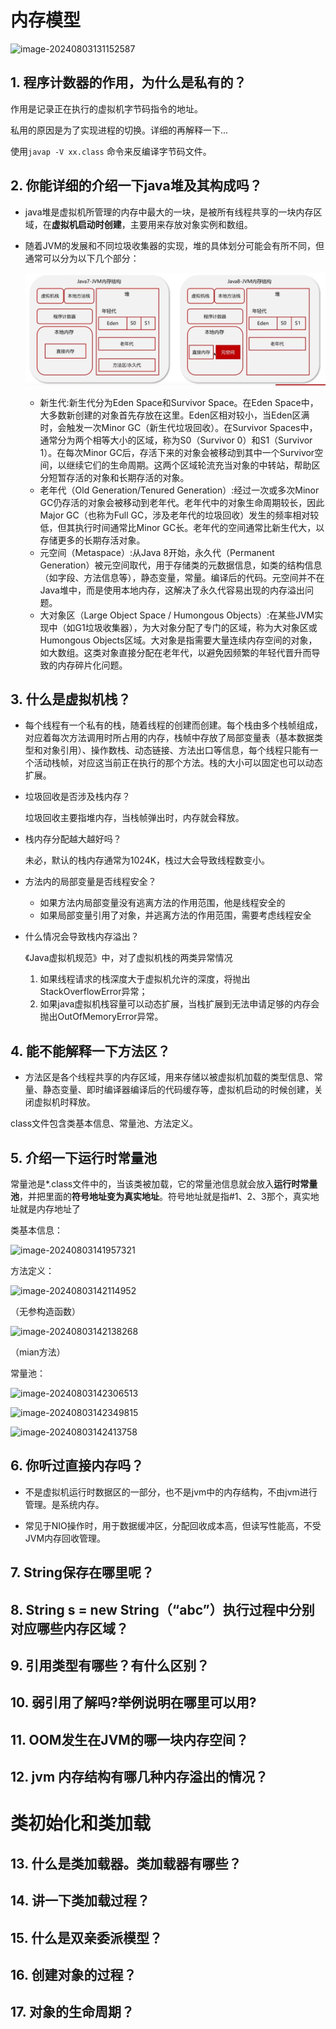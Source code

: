 # 内存模型

![image-20240803131152587](/assert/jvm/image-20240803131152587.png)

## 1. 程序计数器的作用，为什么是私有的？

作用是记录正在执行的虚拟机字节码指令的地址。

私用的原因是为了实现进程的切换。详细的再解释一下...

使用`javap -V xx.class` 命令来反编译字节码文件。

## 2. 你能详细的介绍一下java堆及其构成吗？

* java堆是虚拟机所管理的内存中最大的一块，是被所有线程共享的一块内存区域，在**虚拟机启动时创建**，主要用来存放对象实例和数组。

* 随着JVM的发展和不同垃圾收集器的实现，堆的具体划分可能会有所不同，但通常可以分为以下几个部分：

  ![image-20240803132704964](./assert/jvm/image-20240803132704964.png)

  * 新生代:新生代分为Eden Space和Survivor Space。在Eden Space中， 大多数新创建的对象首先存放在这里。Eden区相对较小，当Eden区满时，会触发一次Minor GC（新生代垃圾回收）。在Survivor Spaces中，通常分为两个相等大小的区域，称为S0（Survivor 0）和S1（Survivor 1）。在每次Minor GC后，存活下来的对象会被移动到其中一个Survivor空间，以继续它们的生命周期。这两个区域轮流充当对象的中转站，帮助区分短暂存活的对象和长期存活的对象。
  * 老年代（Old Generation/Tenured Generation）:经过一次或多次Minor GC仍存活的对象会被移动到老年代。老年代中的对象生命周期较长，因此Major GC（也称为Full GC，涉及老年代的垃圾回收）发生的频率相对较低，但其执行时间通常比Minor GC长。老年代的空间通常比新生代大，以存储更多的长期存活对象。
  * 元空间（Metaspace）:从Java 8开始，永久代（Permanent Generation）被元空间取代，用于存储类的元数据信息，如类的结构信息（如字段、方法信息等），静态变量，常量。编译后的代码。元空间并不在Java堆中，而是使用本地内存，这解决了永久代容易出现的内存溢出问题。
  * 大对象区（Large Object Space / Humongous Objects）:在某些JVM实现中（如G1垃圾收集器），为大对象分配了专门的区域，称为大对象区或Humongous Objects区域。大对象是指需要大量连续内存空间的对象，如大数组。这类对象直接分配在老年代，以避免因频繁的年轻代晋升而导致的内存碎片化问题。

## 3. 什么是虚拟机栈？

* 每个线程有一个私有的栈，随着线程的创建而创建。每个栈由多个栈帧组成，对应着每次方法调用时所占用的内存，栈帧中存放了局部变量表（基本数据类型和对象引用）、操作数栈、动态链接、方法出口等信息，每个线程只能有一个活动栈帧，对应这当前正在执行的那个方法。栈的大小可以固定也可以动态扩展。

* 垃圾回收是否涉及栈内存？

  垃圾回收主要指堆内存，当栈帧弹出时，内存就会释放。

* 栈内存分配越大越好吗？

  未必，默认的栈内存通常为1024K，栈过大会导致线程数变小。

* 方法内的局部变量是否线程安全？

  * 如果方法内局部变量没有逃离方法的作用范围，他是线程安全的
  * 如果局部变量引用了对象，并逃离方法的作用范围，需要考虑线程安全

* 什么情况会导致栈内存溢出？

  《Java虚拟机规范》中，对了虚拟机栈的两类异常情况

  1. 如果线程请求的栈深度大于虚拟机允许的深度，将抛出StackOverflowError异常；
  2. 如果java虚拟机栈容量可以动态扩展，当栈扩展到无法申请足够的内存会抛出OutOfMemoryError异常。

  

  

## 4. 能不能解释一下方法区？

* 方法区是各个线程共享的内存区域，用来存储以被虚拟机加载的类型信息、常量、静态变量、即时编译器编译后的代码缓存等，虚拟机启动的时候创建，关闭虚拟机时释放。

class文件包含类基本信息、常量池、方法定义。

## 5. 介绍一下运行时常量池

常量池是*.class文件中的，当该类被加载，它的常量池信息就会放入**运行时常量池**，并把里面的**符号地址变为真实地址**。符号地址就是指#1、2、3那个，真实地址就是内存地址了

类基本信息：

![image-20240803141957321](/assert/jvm/image-20240803141957321.png)

方法定义：

![image-20240803142114952](/assert/jvm/image-20240803142114952.png)

（无参构造函数）

![image-20240803142138268](/assert/jvm/image-20240803142138268.png)

（mian方法）

常量池：

![image-20240803142306513](/assert/jvm/image-20240803142306513.png)

![image-20240803142349815](/assert/jvm/image-20240803142349815.png)

![image-20240803142413758](/assert/jvm/image-20240803142413758.png)

 ## 6. 你听过直接内存吗？

* 不是虚拟机运行时数据区的一部分，也不是jvm中的内存结构，不由jvm进行管理。是系统内存。

* 常见于NIO操作时，用于数据缓冲区，分配回收成本高，但读写性能高，不受JVM内存回收管理。

## 7. String保存在哪里呢？

## 8. String s = new String（“abc”）执行过程中分别对应哪些内存区域？

## 9.  引用类型有哪些？有什么区别？

## 10.  弱引用了解吗?举例说明在哪里可以用?

## 11. OOM发生在JVM的哪一块内存空间？

## 12.  jvm 内存结构有哪几种内存溢出的情况？

# 类初始化和类加载

## 13. 什么是类加载器。类加载器有哪些？

## 14. 讲一下类加载过程？

## 15. 什么是双亲委派模型？

## 16. 创建对象的过程？

## 17. 对象的生命周期？




